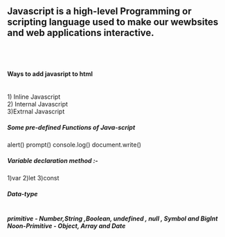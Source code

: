 <h2>Javascript is a high-level Programming or scripting language used to make our wewbsites and web applications  interactive.<h2><br>


<h4>Ways to add javasript to html</h4><br>
1) Inline Javascript<br>
2) Internal Javascript<br>
3)Extrnal Javascript<br>

<h5>Some pre-defined Functions of Java-script</h5>
    alert()
    prompt()
    console.log()
    document.write()

<h5>Variable declaration method :-</h5>
    1)var
    2)let
    3)const

<h5>Data-type<h5><br>
    primitive - Number,String ,Boolean, undefined , null , Symbol and BigInt <br>
    Noon-Primitive - Object, Array and Date<br>

